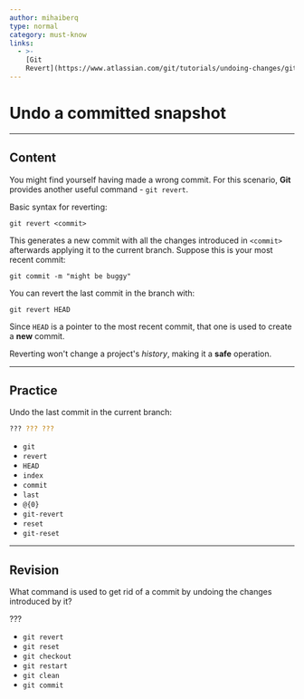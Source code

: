 ```yaml
---
author: mihaiberq
type: normal
category: must-know
links:
  - >-
    [Git
    Revert](https://www.atlassian.com/git/tutorials/undoing-changes/git-revert){website}
---
```


# Undo a committed snapshot


---

## Content

You might find yourself having made a wrong commit. For this scenario, **Git** provides another useful command - `git revert`.

Basic syntax for reverting:

```plain-text
git revert <commit>
```

This generates a new commit with all the changes introduced in `<commit>` afterwards applying it to the current branch. Suppose this is your most recent commit:

```plain-text
git commit -m "might be buggy"
```

You can revert the last commit in the branch with:

```plain-text
git revert HEAD
```

Since `HEAD` is a pointer to the most recent  commit, that one is used to create a **new** commit.

Reverting won't change a project's *history*, making it a **safe** operation.


---

## Practice

Undo the last commit in the current branch:

```bash
??? ??? ???
```

- `git`
- `revert`
- `HEAD`
- `index`
- `commit`
- `last`
- `@{0}`
- `git-revert`
- `reset`
- `git-reset`


---

## Revision

What command is used to get rid of a commit by undoing the changes introduced by it?

???

- `git revert`
- `git reset`
- `git checkout`
- `git restart`
- `git clean`
- `git commit`
